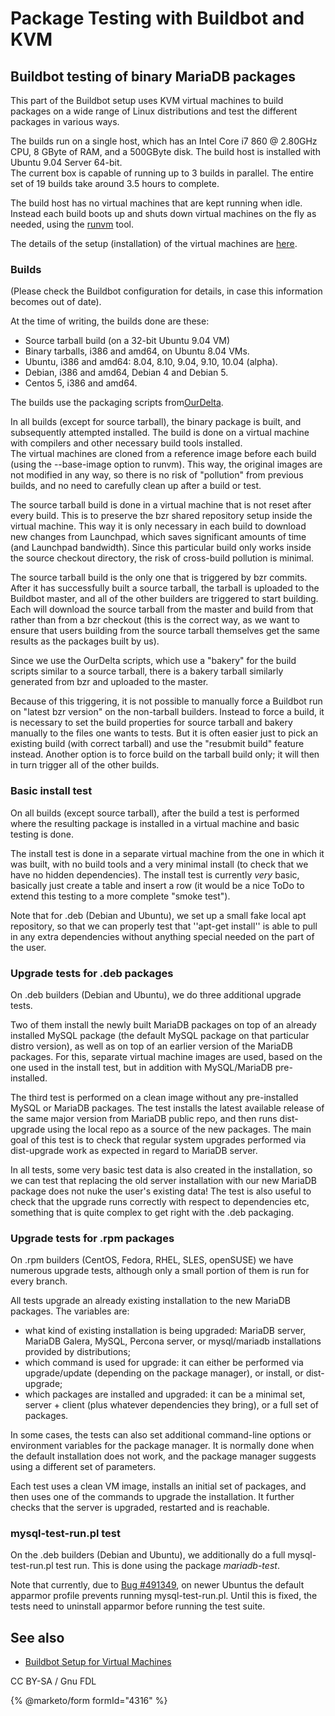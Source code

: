 # Package Testing with Buildbot and KVM

## Buildbot testing of binary MariaDB packages

This part of the Buildbot setup uses KVM virtual machines to build packages on a wide range of Linux distributions and test the different packages in various ways.

The builds run on a single host, which has an Intel Core i7 860 @ 2.80GHz CPU, 8 GByte of RAM, and a 500GByte disk. The build host is installed with Ubuntu 9.04 Server 64-bit.\
The current box is capable of running up to 3 builds in parallel. The entire set of 19 builds take around 3.5 hours to complete.

The build host has no virtual machines that are kept running when idle. Instead each build boots up and shuts down virtual machines on the fly as needed, using the [runvm](runvm.md) tool.

The details of the setup (installation) of the virtual machines are [here](setup/).

### Builds

(Please check the Buildbot configuration for details, in case this information becomes out of date).

At the time of writing, the builds done are these:

* Source tarball build (on a 32-bit Ubuntu 9.04 VM)
* Binary tarballs, i386 and amd64, on Ubuntu 8.04 VMs.
* Ubuntu, i386 and amd64: 8.04, 8.10, 9.04, 9.10, 10.04 (alpha).
* Debian, i386 and amd64, Debian 4 and Debian 5.
* Centos 5, i386 and amd64.

The builds use the packaging scripts from[OurDelta](https://launchpad.net/ourdelta).

In all builds (except for source tarball), the binary package is built, and subsequently attempted installed. The build is done on a virtual machine with compilers and other necessary build tools installed.\
The virtual machines are cloned from a reference image before each build (using the --base-image option to runvm). This way, the original images are not modified in any way, so there is no risk of "pollution" from previous builds, and no need to carefully clean up after a build or test.

The source tarball build is done in a virtual machine that is not reset after every build. This is to preserve the bzr shared repository setup inside the virtual machine. This way it is only necessary in each build to download new changes from Launchpad, which saves significant amounts of time (and Launchpad bandwidth). Since this particular build only works inside the source checkout directory, the risk of cross-build pollution is minimal.

The source tarball build is the only one that is triggered by bzr commits. After it has successfully built a source tarball, the tarball is uploaded to the Buildbot master, and all of the other builders are triggered to start building. Each will download the source tarball from the master and build from that rather than from a bzr checkout (this is the correct way, as we want to ensure that users building from the source tarball themselves get the same results as the packages built by us).

Since we use the OurDelta scripts, which use a "bakery" for the build scripts similar to a source tarball, there is a bakery tarball similarly generated from bzr and uploaded to the master.

Because of this triggering, it is not possible to manually force a Buildbot run on "latest bzr version" on the non-tarball builders. Instead to force a build, it is necessary to set the build properties for source tarball and bakery manually to the files one wants to tests. But it is often easier just to pick an existing build (with correct tarball) and use the "resubmit build" feature instead. Another option is to force build on the tarball build only; it will then in turn trigger all of the other builds.

### Basic install test

On all builds (except source tarball), after the build a test is performed where the resulting package is installed in a virtual machine and basic testing is done.

The install test is done in a separate virtual machine from the one in which it was built, with no build tools and a very minimal install (to check that we have no hidden dependencies). The install test is currently _very_ basic, basically just create a table and insert a row (it would be a nice ToDo to extend this testing to a more complete "smoke test").

Note that for .deb (Debian and Ubuntu), we set up a small fake local apt repository, so that we can properly test that ''apt-get install'' is able to pull in any extra dependencies without anything special needed on the part of the user.

### Upgrade tests for .deb packages

On .deb builders (Debian and Ubuntu), we do three additional upgrade tests.

Two of them install the newly built MariaDB packages on top of an already installed MySQL package (the default MySQL package on that particular distro version), as well as on top of an earlier version of the MariaDB packages. For this, separate virtual machine images are used, based on the one used in the install test, but in addition with MySQL/MariaDB pre-installed.

The third test is performed on a clean image without any pre-installed MySQL or MariaDB packages. The test installs the latest available release of the same major version from MariaDB public repo, and then runs dist-upgrade using the local repo as a source of the new packages. The main goal of this test is to check that regular system upgrades performed via dist-upgrade work as expected in regard to MariaDB server.

In all tests, some very basic test data is also created in the installation, so we can test that replacing the old server installation with our new MariaDB package does not nuke the user's existing data! The test is also useful to check that the upgrade runs correctly with respect to dependencies etc, something that is quite complex to get right with the .deb packaging.

### Upgrade tests for .rpm packages

On .rpm builders (CentOS, Fedora, RHEL, SLES, openSUSE) we have numerous upgrade tests, although only a small portion of them is run for every branch.

All tests upgrade an already existing installation to the new MariaDB packages. The variables are:

* what kind of existing installation is being upgraded: MariaDB server, MariaDB Galera, MySQL, Percona server, or mysql/mariadb installations provided by distributions;
* which command is used for upgrade: it can either be performed via upgrade/update (depending on the package manager), or install, or dist-upgrade;
* which packages are installed and upgraded: it can be a minimal set, server + client (plus whatever dependencies they bring), or a full set of packages.

In some cases, the tests can also set additional command-line options or environment variables for the package manager. It is normally done when the default installation does not work, and the package manager suggests using a different set of parameters.

Each test uses a clean VM image, installs an initial set of packages, and then uses one of the commands to upgrade the installation. It further checks that the server is upgraded, restarted and is reachable.

### mysql-test-run.pl test

On the .deb builders (Debian and Ubuntu), we additionally do a full mysql-test-run.pl test run. This is done using the package _mariadb-test_.

Note that currently, due to [Bug #491349](https://bugs.launchpad.net/bugs/491349), on newer Ubuntus the default apparmor profile prevents running mysql-test-run.pl. Until this is fixed, the tests need to uninstall apparmor before running the test suite.

## See also

* [Buildbot Setup for Virtual Machines](setup/buildbot-setup-for-virtual-machines/)

CC BY-SA / Gnu FDL

{% @marketo/form formId="4316" %}
